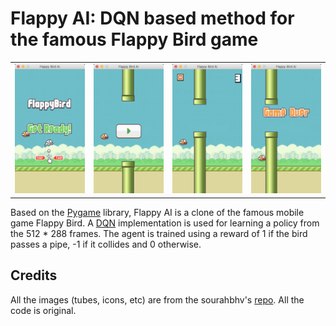 # Flappy AI: DQN based method for the famous Flappy Bird game


| | | | |
|:-------------------------:|:-------------------------:|:-------------------------:|:-------------------------:|
|<img width="1604" alt="Screen 1" src="screen_1.png">|<img width="1604" alt="Screen 2" src="screen_2.png">|<img width="1604" alt="Screen 3" src="screen_3.png">|<img width="1604" alt="Screen 4" src="screen_4.png">|

Based on the [Pygame](https://www.pygame.org/) library, Flappy AI is a clone of the famous mobile game Flappy Bird. A [DQN](https://www.cs.toronto.edu/~vmnih/docs/dqn.pdf) implementation is used for learning a policy from the 512 * 288 frames. The agent is trained using a reward of 1 if the bird passes a pipe, -1 if it collides and 0 otherwise.

Credits
-------

All the images (tubes, icons, etc) are from the sourahbhv's [repo](https://github.com/sourabhv/FlapPyBird/tree/master/assets/sprites). All the code is original.
